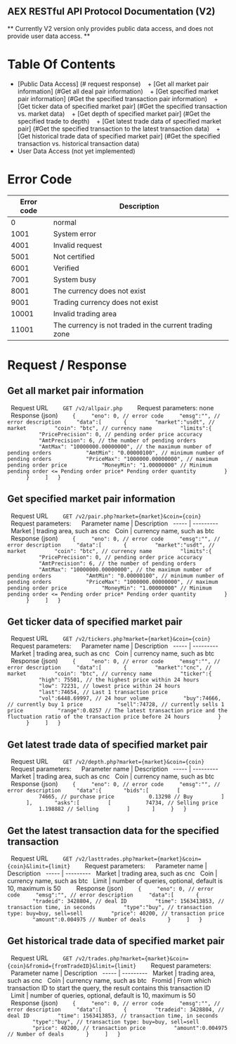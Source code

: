 AEX RESTful API Protocol Documentation (V2)
---

** Currently V2 version only provides public data access, and does not provide user data access. **

# Table Of Contents
+ [Public Data Access] (# request response)
   + [Get all market pair information] (#Get all deal pair information)
   + [Get specified market pair information] (#Get the specified transaction pair information)
   + [Get ticker data of specified market pair] (#Get the specified transaction vs. market data)
   + [Get depth of specified market pair] (#Get the specified trade to depth)
   + [Get latest trade data of specified market pair] (#Get the specified transaction to the latest transaction data)
   + [Get historical trade data of specified market pair] (#Get the specified transaction vs. historical transaction data)
+ User Data Access (not yet implemented)

# Error Code
Error code | Description
----- | ---------
0 | normal
1001 | System error
4001 | Invalid request
5001 | Not certified
6001 | Verified
7001 | System busy
8001 | The currency does not exist
9001 | Trading currency does not exist
10001 | Invalid trading area
11001 | The currency is not traded in the current trading zone

# Request / Response
## Get all market pair information

  Request URL
  ```
  GET /v2/allpair.php
  ```
  Request parameters: none
  
  Response (json)
  ```
  {
    "eno": 0, // error code
    "emsg":"", // error description
    "data":[
      {
        "market":"usdt", // market
        "coin": "btc", // currency name
        "limits":{
          "PricePrecision": 0, // pending order price accuracy
          "AmtPrecision": 6, // the number of pending orders
          "AmtMax": "10000000.00000000", // the maximum number of pending orders
          "AmtMin": "0.00000100", // minimum number of pending orders
          "PriceMax": "1000000.00000000", // maximum pending order price
          "MoneyMin": "1.00000000" // Minimum pending order <= Pending order price* Pending order quantity
        }
      }
    ]
  }
  ```
## Get specified market pair information

  Request URL
  ```
  GET /v2/pair.php?market={market}&coin={coin}
  ```
  Request parameters:
  
  Parameter name | Description
  ----- | ---------
  Market | trading area, such as cnc
  Coin | currency name, such as btc
  
  
  Response (json)
  ```
  {
    "eno": 0, // error code
    "emsg":"", // error description
    "data":[
      {
        "market":"usdt", // market
        "coin": "btc", // currency name
        "limits":{
          "PricePrecision": 0, // pending order price accuracy
          "AmtPrecision": 6, // the number of pending orders
          "AmtMax": "10000000.00000000", // the maximum number of pending orders
          "AmtMin": "0.00000100", // minimum number of pending orders
          "PriceMax": "1000000.00000000", // maximum pending order price
          "MoneyMin": "1.00000000" // Minimum pending order <= Pending order price* Pending order quantity
        }
      }
    ]
  }
  ```
## Get ticker data of specified market pair

  Request URL
  ```
  GET /v2/tickers.php?market={market}&coin={coin}
  ```
  Request parameters:
  
  Parameter name | Description
  ----- | ---------
  Market | trading area, such as cnc
  Coin | currency name, such as btc
  
  
  Response (json)
  ```
  {
    "eno": 0, // error code
    "emsg":"", // error description
    "data":[
      {
        "market":"cnc", // market
        "coin": "btc", // currency name
        "ticker":{
          "high": 75501, // the highest price within 24 hours
          "low": 72231, // lowest price within 24 hours
          "last":74654, // Last 1 transaction price
          "vol":6448.69997, // 24 hour volume
          "buy":74666, // currently buy 1 price
          "sell":74728, // currently sells 1 price
          "range":0.0257 // The latest transaction price and the fluctuation ratio of the transaction price before 24 hours
        }
      }
    ]
  }
  ```
## Get latest trade data of specified market pair

  Request URL
  ```
  GET /v2/depth.php?market={market}&coin={coin}
  ```
  Request parameters:
  
  Parameter name | Description
  ----- | ---------
  Market | trading area, such as cnc
  Coin | currency name, such as btc
  
  
  Response (json)
  ```
  {
    "eno": 0, // error code
    "emsg":"", // error description
    "data":{
      "bids":[
        [
          74665, // purchase price
          0.13298 // Buy
        ]
      ],
      "asks":[
        [
          74734, // Selling price
          1.198882 // Selling
        ]
      ]
    }
  }
  ```
## Get the latest transaction data for the specified transaction

  Request URL
  ```
  GET /v2/lasttrades.php?market={market}&coin={coin}&limit={limit}
  ```
  Request parameters:
  
  Parameter name | Description
  ----- | ---------
  Market | trading area, such as cnc
  Coin | currency name, such as btc
  Limit | number of queries, optional, default is 10, maximum is 50
  
  
  Response (json)
  ```
  {
    "eno": 0, // error code
    "emsg":"", // error description
    "data":[
      {
        "tradeid": 3428804, // deal ID
        "time": 1563413853, // transaction time, in seconds
        "type":"buy", // transaction type: buy=buy, sell=sell
        "price": 40200, // transaction price
        "amount":0.004975 // Number of deals
      }
    ]
  }
  ```
## Get historical trade data of specified market pair

  Request URL
  ```
  GET /v2/trades.php?market={market}&coin={coin}&fromid={fromTradeID}&limit={limit}
  ```
  Request parameters:
  
  Parameter name | Description
  ----- | ---------
  Market | trading area, such as cnc
  Coin | currency name, such as btc
  Fromid | From which transaction ID to start the query, the result contains this transaction ID
  Limit | number of queries, optional, default is 10, maximum is 50
  
  
  Response (json)
  ```
  {
    "eno": 0, // error code
    "emsg":"", // error description
    "data":[
      {
        "tradeid": 3428804, // deal ID
        "time": 1563413853, // transaction time, in seconds
        "type":"buy", // transaction type: buy=buy, sell=sell
        "price": 40200, // transaction price
        "amount":0.004975 // Number of deals
      }
    ]
  }
  ```
